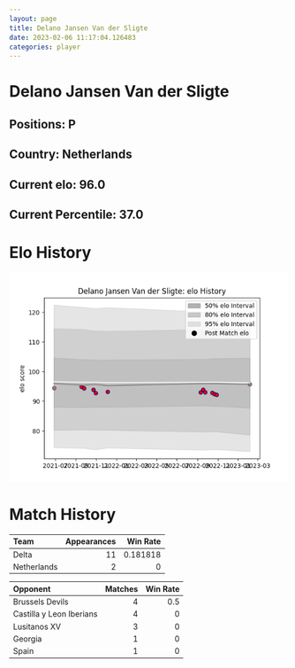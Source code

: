 ```yaml
---  
layout: page  
title: Delano Jansen Van der Sligte  
date: 2023-02-06 11:17:04.126483  
categories: player  
---
```

# Delano Jansen Van der Sligte

## Positions: P

## Country: Netherlands

## Current elo: 96.0

## Current Percentile: 37.0

# Elo History


![elo history](history_DelanoJansenVanderSligte.png)
# Match History


| Team        |   Appearances |   Win Rate |
|:------------|--------------:|-----------:|
| Delta       |            11 |   0.181818 |
| Netherlands |             2 |   0        |

| Opponent                 |   Matches |   Win Rate |
|:-------------------------|----------:|-----------:|
| Brussels Devils          |         4 |        0.5 |
| Castilla y Leon Iberians |         4 |        0   |
| Lusitanos XV             |         3 |        0   |
| Georgia                  |         1 |        0   |
| Spain                    |         1 |        0   |